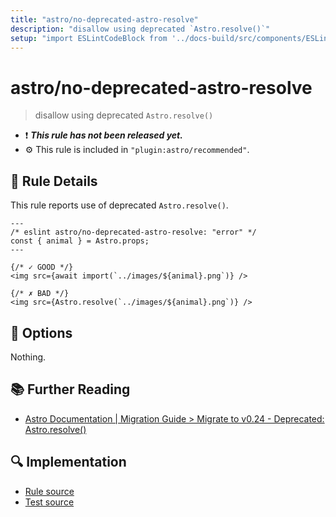 ```yaml
---
title: "astro/no-deprecated-astro-resolve"
description: "disallow using deprecated `Astro.resolve()`"
setup: "import ESLintCodeBlock from '../docs-build/src/components/ESLintCodeBlockWrap.astro'"
---
```


# astro/no-deprecated-astro-resolve

> disallow using deprecated `Astro.resolve()`

- :exclamation: <badge text="This rule has not been released yet." vertical="middle" type="error"> **_This rule has not been released yet._** </badge>
- :gear: This rule is included in `"plugin:astro/recommended"`.

## :book: Rule Details

This rule reports use of deprecated `Astro.resolve()`.

<ESLintCodeBlock>

<!--eslint-skip-->

```astro
---
/* eslint astro/no-deprecated-astro-resolve: "error" */
const { animal } = Astro.props;
---

{/* ✓ GOOD */}
<img src={await import(`../images/${animal}.png`)} />

{/* ✗ BAD */}
<img src={Astro.resolve(`../images/${animal}.png`)} />
```

</ESLintCodeBlock>

## :wrench: Options

Nothing.

## :books: Further Reading

- [Astro Documentation | Migration Guide > Migrate to v0.24 - Deprecated: Astro.resolve()](https://astro.build/deprecated/resolve)

## :mag: Implementation

- [Rule source](https://github.com/ota-meshi/eslint-plugin-astro/blob/main/src/rules/no-deprecated-astro-resolve.ts)
- [Test source](https://github.com/ota-meshi/eslint-plugin-astro/blob/main/tests/src/rules/no-deprecated-astro-resolve.ts)
